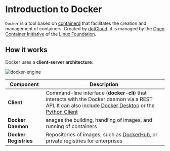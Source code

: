 # Introduction to Docker

`Docker` is a tool based on [containerd](https://containerd.io/) that facilitates the creation and management of containers. Created by [dotCloud](https://dotcloud.co.za/), it is managed by the [Open Container Initiative](https://opencontainers.org/) of the [Linux Foundation](https://www.linuxfoundation.org/).

## How it works

Docker uses a **client-server architecture**:

![docker-engine](/learning/docker/docker-engine.avif)

| Component | Description |
|-----------|-------------|
| **Client** | Command-line interface (**docker-cli**) that interacts with the Docker daemon via a REST API. It can also include [Docker Desktop](https://docs.docker.com/desktop/) or the [Python Client](https://docker-py.readthedocs.io/en/stable/index.html) |
| **Docker Daemon** | anages the building, handling of images, and running of containers |
| **Docker Registries**  | Repositories of images, such as [DockerHub](https://hub.docker.com/), or private registries for enterprises |